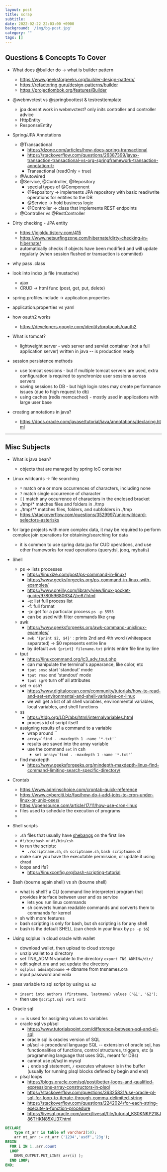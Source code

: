 ```yaml
---
layout: post
title: scrap
subtitle: 
date: 2022-02-22 22:03:00 +0900
background: '/img/bg-post.jpg'
category: ""
tags: []
---
```


## Questions & Concepts To Cover
* What does @builder do -> what is builder pattern
    * https://www.geeksforgeeks.org/builder-design-pattern/
    * https://refactoring.guru/design-patterns/builder
    * https://projectlombok.org/features/Builder

* @webmvctest vs @springboottest & testresttemplate
    * jpa doesnt work in webmvctest? only inits controller and controller advice
    * HttpEntity
    * ResponseEntity

* Spring/JPA Annotations 
    * @Transactional
        * https://dzone.com/articles/how-does-spring-transactional
        * https://stackoverflow.com/questions/26387399/javax-transaction-transactional-vs-org-springframework-transaction-annotation-tr
        * Transactional (readOnly = true)
    * @Autowired
    * @Service, @Controller, @Repository
        * special types of @Component
        * @Repository -> implements JPA repository with basic read/write operations for entities to the DB
        * @Service -> hold business logic
        * @Controller -> class that implements REST endpoints
    * @Controller vs @RestController

* Dirty checking - JPA entity
    * https://jojoldu.tistory.com/415
    * https://www.netsurfingzone.com/hibernate/dirty-checking-in-hibernate/
    * automatically checks if objects have been modified and will update regularly (when session flushed or transaction is commited)

* why pass .class
* look into index.js file (mustache)
    * ajax
    * CRUD -> html func (post, get, put, delete)

* spring.profiles.include -> application.properties 
* application.properties vs yaml
* how oauth2 works 
    * https://developers.google.com/identity/protocols/oauth2
* What is tomcat?
    * lightweight server - web server and servlet container (not a full application server) written in java -- is production ready
* session persistence methods
    * use tomcat sessions - but if multiple tomcat servers are used, extra configuration is required to synchronize user sessions across servers
    * saving sessions to DB - but high login rates may create performance issues (due to high request to db)
    * using caches (redis memcached) - mostly used in applications with large user base
* creating annotations in java?
    * https://docs.oracle.com/javase/tutorial/java/annotations/declaring.html


---
## Misc Subjects
* What is java bean?
    * objects that are managed by spring IoC container
* Linux wildcards -> file searching
    * `*` match one or more occurrences of characters, including none
    * `?` match single occurrence of character
    * `[]` match any occurrence of characters in the enclosed bracket
    * ./tmp/* matches files and folders in ./tmp
    * ./tmp/** matches files, folders, and subfolders in ./tmp
    * https://stackoverflow.com/questions/3529997/unix-wildcard-selectors-asterisks
* for large projects with more complex data, it may be required to perform complex join operations for obtaining/searching for data
    * it is common to use spring data jpa for CUD operations, and use other frameworks for read operations (querydsl, jooq, mybatis)
* Shell 
    * ps -> lists processes
        * https://linuxize.com/post/ps-command-in-linux/
        * https://www.geeksforgeeks.org/ps-command-in-linux-with-examples/
        * https://www.oreilly.com/library/view/linux-pocket-guide/9780596806347/re87.html
        * -e: list full process list
        * -f: full format
        * -p: get for a particular process `ps -p 5553`
        * can be used with filter commands like `grep`
    * awk
        * https://www.geeksforgeeks.org/awk-command-unixlinux-examples/
        * `awk '{print $2, $4}'` : prints 2nd and 4th word (whitespace separated) -> $0 represents entire line
        * by default `awk {print} filename.txt` prints entire file line by line
    * tput
        * https://linuxcommand.org/lc3_adv_tput.php
        * can manipulate the terminal's appearance, like color, etc
        * `tput smso` start 'standout' mode
        * `tput rmso` end 'standout' mode
        * `tput sgr0` turn off all attributes
    * set -> csh?
        * https://www.digitalocean.com/community/tutorials/how-to-read-and-set-environmental-and-shell-variables-on-linux
        *  we will get a list of all shell variables, environmental variables, local variables, and shell functions
    * `$$`
        * https://tldp.org/LDP/abs/html/internalvariables.html
        * process id of script itself
    * assigning results of a command to a variable
        * wrap around ``
        * `` array=`find . -maxdepth 1 -name '*.txt'` ``
        * results are saved into the array variable
        * use the command `set` in csh
            * `` set array=`find . -maxdepth 1 -name '*.txt'` ``
    * find maxdepth
        * https://www.geeksforgeeks.org/mindepth-maxdepth-linux-find-command-limiting-search-specific-directory/
* Crontab 
    * https://www.adminschoice.com/crontab-quick-reference
    * https://www.cyberciti.biz/faq/how-do-i-add-jobs-to-cron-under-linux-or-unix-oses/
    * https://opensource.com/article/17/11/how-use-cron-linux
    * files used to schedule the execution of programs 
    * 
* Shell scripts
    * .sh files that usually have [shebangs](https://en.wikipedia.org/wiki/Shebang_(Unix)) on the first line
    * `#!/bin/bash` or `#!/bin/csh`
    * to run the scripts:
        * `./scriptname.sh`, `sh scriptname.sh`, `bash scriptname.sh`
    * make sure you have the executable permission, or update it using `chmod`
    * loops and ifs?
        * https://linuxconfig.org/bash-scripting-tutorial

* Bash (bourne again shell) vs sh (bourne shell)
    * what is shell? a CLI (command line interpreter) program that provides interface between user and os service
        * lets you run linux commands
        * sh converts human readable commands and converts them to commands for kernel
    * sh with more features
    * bash scripting is only for bash, but sh scripting is for any shell
    * bash is the default SHELL (can check in your linux by `ps -p $$`)

* Using sqlplus in cloud oracle with wallet
    * download wallet, then upload to cloud storage
    * unzip wallet to a directory
    * set TNS_ADMIN variable to the directory `export TNS_ADMIN=/dir/`
    * edit sqlnet.ora and set update the directory
    * `sqlplus admin@dbname` -> dbname from tnsnames.ora
    * input password and voila

* pass variable to sql script by using `&1 &2`
    * `insert into authors (firstname, lastname) values ('&1', '&2');`
    * then use `@script.sql var1 var2`
    
* Oracle sql
    * `:=` is used for assigning values to variables
    * oracle sql vs pl/sql 
        * https://www.tutorialspoint.com/difference-between-sql-and-pl-sql
        * oracle sql is oracles version of SQL
        * pl/sql -> procedural language SQL -- extension of oracle sql, has functionalities of functions, control structures, triggers, etc (a programming language that uses SQL, meant for DBs)
        * cannot use pl/sql in mysql
        * `;` ends sql statement, `/` executes whatever is in the buffer (usually for running plsql blocks defined by begin and end)
    * plsql loops
        * https://blogs.oracle.com/sql/post/better-loops-and-qualified-expressions-array-constructors-in-plsql
        * https://stackoverflow.com/questions/36325831/use-oracle-pl-sql-for-loop-to-iterate-through-comma-delimited-string
        * https://stackoverflow.com/questions/2242024/for-each-string-execute-a-function-procedure
        * https://livesql.oracle.com/apex/livesql/file/tutorial_KS0KNKP218J86THKN85XU37.html

```sql
DECLARE
    type nt_arr is table of varchar2(50);
    arr nt_arr := nt_arr ('1234','asdf','23g');
BEGIN
  FOR i IN 1..arr.count
  LOOP
    DBMS_OUTPUT.PUT_LINE( arr(i) );
  END LOOP;
END;
```

